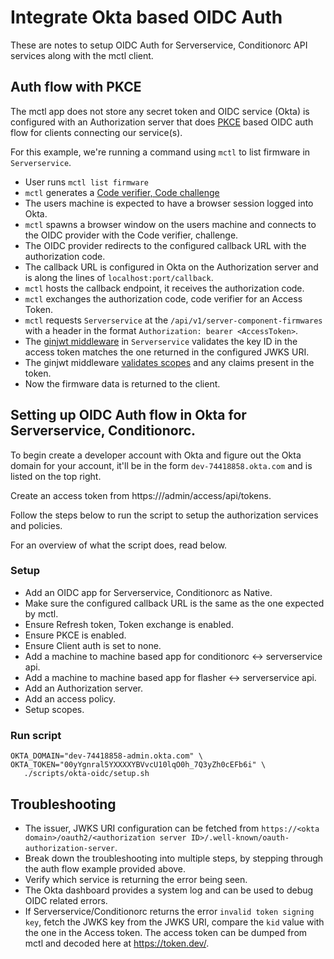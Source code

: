 
# Integrate Okta based OIDC Auth

These are notes to setup OIDC Auth for Serverservice, Conditionorc API services
along with the mctl client.

## Auth flow with PKCE

The mctl app does not store any secret token and OIDC service (Okta)
is configured with an Authorization server that does [PKCE](https://datatracker.ietf.org/doc/html/rfc7636)
based OIDC auth flow for clients connecting our service(s).


For this example, we're running a command using `mctl` to list firmware in `Serverservice`.

- User runs `mctl list firmware`
- `mctl` generates a [Code verifier, Code challenge](https://datatracker.ietf.org/doc/html/rfc7636#section-4.1)
- The users machine is expected to have a browser session logged into Okta.
- `mctl` spawns a browser window on the users machine and connects to the OIDC provider with the Code verifier, challenge.
- The OIDC provider redirects to the configured callback URL with the authorization code.
- The callback URL is configured in Okta on the Authorization server and is along the lines of `localhost:port/callback`.
- `mctl` hosts the callback endpoint, it receives the authorization code.
- `mctl` exchanges the authorization code, code verifier for an Access Token.
- `mctl` requests `Serverservice` at the `/api/v1/server-component-firmwares` with a header in the format `Authorization: bearer <AccessToken>`.
- The [ginjwt middleware](https://github.com/metal-toolbox/hollow-toolbox/blob/c3044c6809ac4fddb65a1c8e237ca8f2b6f0bccd/ginjwt/jwt.go#L129) in `Serverservice` validates the key ID in the access token matches the one returned in the configured JWKS URI.
- The ginjwt middleware [validates scopes](https://github.com/metal-toolbox/hollow-toolbox/blob/c3044c6809ac4fddb65a1c8e237ca8f2b6f0bccd/ginjwt/jwt.go#L217) and any claims present in the token.
- Now the firmware data is returned to the client.

## Setting up OIDC Auth flow in Okta for Serverservice, Conditionorc.

To begin create a developer account with Okta and figure out the Okta domain for your account,
it'll be in the form `dev-74418858.okta.com` and is listed on the top right.

Create an access token from https://<okta domain>/admin/access/api/tokens.

Follow the steps below to run the script to setup the authorization services and policies.

For an overview of what the script does, read below.

### Setup
 - Add an OIDC app for Serverservice, Conditionorc as Native.
  - Make sure the configured callback URL is the same as the one expected by mctl.
  - Ensure Refresh token, Token exchange is enabled.
  - Ensure PKCE is enabled.
  - Ensure Client auth is set to none.
 - Add a machine to machine based app for conditionorc <-> serverservice api.
 - Add a machine to machine based app for flasher <-> serverservice api.
 - Add an Authorization server.
 - Add an access policy.
 - Setup scopes.

### Run script
 ```
 OKTA_DOMAIN="dev-74418858-admin.okta.com" \
 OKTA_TOKEN="00yYgnral5YXXXXYBVvcU10lqO0h_7Q3yZh0cEFb6i" \
    ./scripts/okta-oidc/setup.sh
 ```

 ## Troubleshooting

- The issuer, JWKS URI configuration can be fetched from `https://<okta domain>/oauth2/<authorization server ID>/.well-known/oauth-authorization-server`.
- Break down the troubleshooting into multiple steps, by stepping through the auth flow example provided above.
- Verify which service is returning the error being seen.
- The Okta dashboard provides a system log and can be used to debug OIDC related errors.
- If Serverservice/Conditionorc returns the error `invalid token signing key`, fetch the JWKS key from the JWKS URI,
 compare the `kid` value with the one in the Access token. The access token can be dumped from mctl and decoded here at https://token.dev/.
